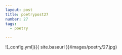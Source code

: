 ```yaml
---
layout: post
title: poetrypost27
number: 27
tags:
  - poetry

---
```




![_config.yml]({{ site.baseurl }}/images/poetry/27.jpg)


